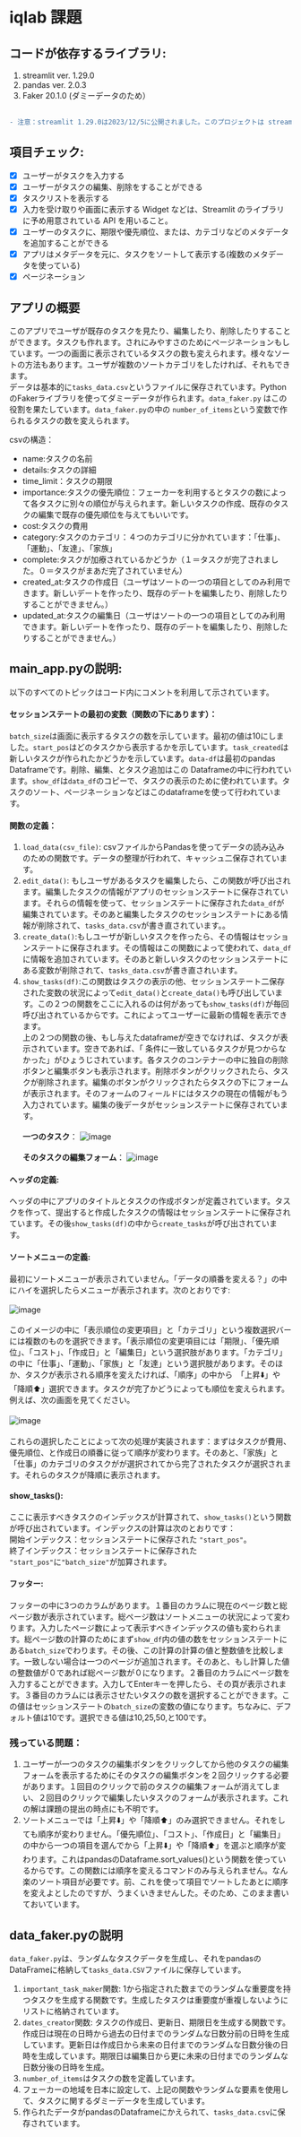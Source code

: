 # iqlab 課題

## コードが依存するライブラリ:
1. streamlit ver. 1.29.0
2. pandas ver. 2.0.3
3. Faker 20.1.0 (ダミーデータのため）<br/><br/>
```diff
- 注意：streamlit 1.29.0は2023/12/5に公開されました。このプロジェクトは streamlit 1.29.0に新しく定義された関数を使っています。
```
## 項目チェック:
- [x] ユーザーがタスクを入力する
- [x] ユーザーがタスクの編集、削除をすることができる
- [x] タスクリストを表示する
- [x] 入力を受け取りや画面に表示する Widget などは、Streamlit のライブラリに予め用意されている API を用いること。
- [x] ユーザーのタスクに、期限や優先順位、または、カテゴリなどのメタデータを追加することができる
- [x] アプリはメタデータを元に、タスクをソートして表示する(複数のメタデータを使っている)
- [x] ページネーション

## アプリの概要
このアプリでユーザが既存のタスクを見たり、編集したり、削除したりすることができます。タスクも作れます。されにみやすさのためにページネーションもしています。一つの画面に表示されているタスクの数も変えられます。様々なソートの方法もあります。ユーザが複数のソートカテゴリをしたければ、それもできます。<br/>
データは基本的に```tasks_data.csv```というファイルに保存されています。PythonのFakerライブラリを使ってダミーデータが作られます。```data_faker.py``` はこの役割を果たしています。```data_faker.py```の中の ```number_of_items```という変数で作られるタスクの数を変えられます。

csvの構造：
- name:タスクの名前
- details:タスクの詳細
- time_limit：タスクの期限
- importance:タスクの優先順位：フェーカーを利用するとタスクの数によって各タスクに別々の順位が与えられます。新しいタスクの作成、既存のタスクの編集で既存の優先順位を与えてもいいです。
- cost:タスクの費用
- category:タスクのカテゴリ：４つのカテゴリに分かれています：「仕事」、「運動」、「友達」、「家族」
- complete:タスクが加療されているかどうか（１＝タスクが完了されました。０＝タスクがまあだ完了されていません）
- created_at:タスクの作成日（ユーザはソートの一つの項目としてのみ利用できます。新しいデートを作ったり、既存のデートを編集したり、削除したりすることができません。）
- updated_at:タスクの編集日（ユーザはソートの一つの項目としてのみ利用できます。新しいデートを作ったり、既存のデートを編集したり、削除したりすることができません。）

## main_app.pyの説明:
以下のすべてのトピックはコード内にコメントを利用して示されています。
#### セッションステートの最初の変数（関数の下にあります）：
```batch_size```は画面に表示するタスクの数を示しています。最初の値は10にしました。```start_pos```はどのタスクから表示するかを示しています。```task_created```は新しいタスクが作られたかどうかを示しています。```data-df```は最初のpandas Dataframeです。削除、編集、とタスク追加はこの Dataframeの中に行われています。```show_df```は```data_df```のコピーで、タスクの表示のために使われています。タスクのソート、ページネーションなどはこのdataframeを使って行われています。

#### 関数の定義：
1. ```load_data(csv_file)```: csvファイルからPandasを使ってデータの読み込みのための関数です。データの整理が行われて、キャッシュ二保存されています。
2. ```edit_data()```: もしユーザがあるタスクを編集したら、この関数が呼び出されます。編集したタスクの情報がアプリのセッションステートに保存されています。それらの情報を使って、セッションステートに保存された```data_df```が編集されています。そのあと編集したタスクのセッションステートにある情報が削除されて、```tasks_data.csv```が書き直されています。。
3. ```create_data()```:もしユーザが新しいタスクを作ったら、その情報はセッションステートに保存されます。その情報はこの関数によって使われて、```data_df```に情報を追加されています。そのあと新しいタスクのセッションステートにある変数が削除されて、```tasks_data.csv```が書き直されいます。
4. ```show_tasks(df)```:この関数はタスクの表示の他、セッションステート二保存された変数の状況によって```edit_data()```と```create_data()```も呼び出しています。この２つの関数をここに入れるのは何があっても```show_tasks(df)```が毎回呼び出されているからです。これによってユーザーに最新の情報を表示できます。<br/>
上の２つの関数の後、もし与えたdataframeが空きでなければ、タスクが表示されています。空きであれば、「 条件に一致しているタスクが見つからなかった」がひょうじされています。各タスクのコンテナーの中に独自の削除ボタンと編集ボタンも表示されます。削除ボタンがクリックされたら、タスクが削除されます。編集のボタンがクリックされたらタスクの下にフォームが表示されます。そのフォームのフィールドにはタスクの現在の情報がもう入力されています。編集の後データがセッションステートに保存されています。<br/> <br/>
**一つのタスク**：
![image](https://github.com/slbotbm/streamlit-things/assets/45287790/f4ebcfd1-0130-464e-9a70-fba2ab90b67f)<br/><br/>
**そのタスクの編集フォーム**：
![image](https://github.com/slbotbm/streamlit-things/assets/45287790/a757c25a-90a2-4406-923a-29c0b8750bce)

#### ヘッダの定義:
ヘッダの中にアプリのタイトルとタスクの作成ボタンが定義されています。タスクを作って、提出すると作成したタスクの情報はセッションステートに保存されています。その後```show_tasks(df)```の中から```create_tasks```が呼び出されています。
#### ソートメニューの定義:
最初にソートメニューが表示されていません。「データの順番を変える？」の中にハイを選択したらメニューが表示されます。次のとおりです:<br/><br/>
![image](https://github.com/slbotbm/streamlit-things/assets/45287790/42389daf-3544-428b-9d58-2bffc57fcb21) <br/><br/>
このイメージの中に「表示順位の変更項目」と「カテゴリ」という複数選択バーには複数のものを選択できます。「表示順位の変更項目には「期限」、「優先順位」、「コスト」、「作成日」と「編集日」という選択肢があります。「カテゴリ」の中に「仕事」、「運動」、「家族」と「友達」という選択肢があります。そのほか、タスクが表示される順序を変えたければ、「順序」の中から　「上昇⬇️」や「降順⬆️」選択できます。タスクが完了かどうによっても順位を変えられます。例えば、次の画面を見てください。<br/><br/>
![image](https://github.com/slbotbm/streamlit-things/assets/45287790/97b46cb2-e85a-4726-988f-fe6c5437dea7)　<br/><br/>
これらの選択したことによって次の処理が実装されます：まずはタスクが費用、優先順位、と作成日の順番に従って順序が変わります。そのあと、「家族」と「仕事」のカテゴリのタスクがが選択されてから完了されたタスクが選択されます。それらのタスクが降順に表示されます。

#### show_tasks():
ここに表示すべきタスクのインデックスが計算されて、```show_tasks()```という関数が呼び出されています。インデックスの計算は次のとおりです：<br/>
開始インデックス：セッションステートに保存された ```"start_pos"```。<br/>
終了インデックス：セッションステートに保存された ```"start_pos"```に```"batch_size"```が加算されます。

#### フッター:
 フッターの中に3つのカラムがあります。１番目のカラムに現在のページ数と総ページ数が表示されています。総ページ数はソートメニューの状況によって変わります。入力したページ数によって表示すべきインデックスの値も変わられます。総ページ数の計算のためにまず```show_df```内の値の数をセッションステートにある```batch_size```でわります。その後、この計算の計算の値と整数値を比較します。一致しない場合は一つのページが追加されます。そのあと、もし計算した値の整数値が０であれば総ページ数が０になります。２番目のカラムにページ数を入力することができます。入力してEnterキーを押したら、その頁が表示されます。３番目のカラムには表示させたいタスクの数を選択することができます。この値はセッションステートの```batch_size```の変数の値になります。ちなみに、デフォルト値は10です。選択できる値は10,25,50,と100です。

 ### 残っている問題：
 1. ユーザーが一つのタスクの編集ボタンをクリックしてから他のタスクの編集フォームを表示するためにそのタスクの編集ボタンを２回クリックする必要があります。１回目のクリックで前のタスクの編集フォームが消えてしまい、２回目のクリックで編集したいタスクのフォームが表示されます。これの解は課題の提出の時点にも不明です。
 2. ソートメニューでは「上昇⬇️」や「降順⬆️」のみ選択できません。それをしても順序が変わりません。「優先順位」、「コスト」、「作成日」と「編集日」の中から一つの項目を選んでから「上昇⬇️」や「降順⬆️」を選ぶと順序が変わります。これはpandasのDataframe.sort_values()という関数を使っているからです。この関数には順序を変えるコマンドのみ与えられません。なん楽のソート項目が必要です。前、これを使って項目でソートしたあとに順序を変えよとしたのですが、うまくいきませんした。そのため、このまま書いておいています。

## data_faker.pyの説明
```data_faker.py```は、ランダムなタスクデータを生成し、それをpandasのDataFrameに格納して```tasks_data.CSV```ファイルに保存しています。<br/>
1. ```important_task_maker```関数: 1から指定された数までのランダムな重要度を持つタスクを生成する関数です。生成したタスクは重要度が重複しないようにリストに格納されています。<br/>
2. ```dates_creator```関数: タスクの作成日、更新日、期限日を生成する関数です。作成日は現在の日時から過去の日付までのランダムな日数分前の日時を生成しています。更新日は作成日から未来の日付までのランダムな日数分後の日時を生成しています。期限日は編集日から更に未来の日付までのランダムな日数分後の日時を生成。<br/>
3. ```number_of_items```はタスクの数を定義しています。
4. フェーカーの地域を日本に設定して、上記の関数やランダムな要素を使用して、タスクに関するダミーデータを生成しています。
5. 作られたデータがpandasのDataframeにかえられて、```tasks_data.csv```に保存されています。
